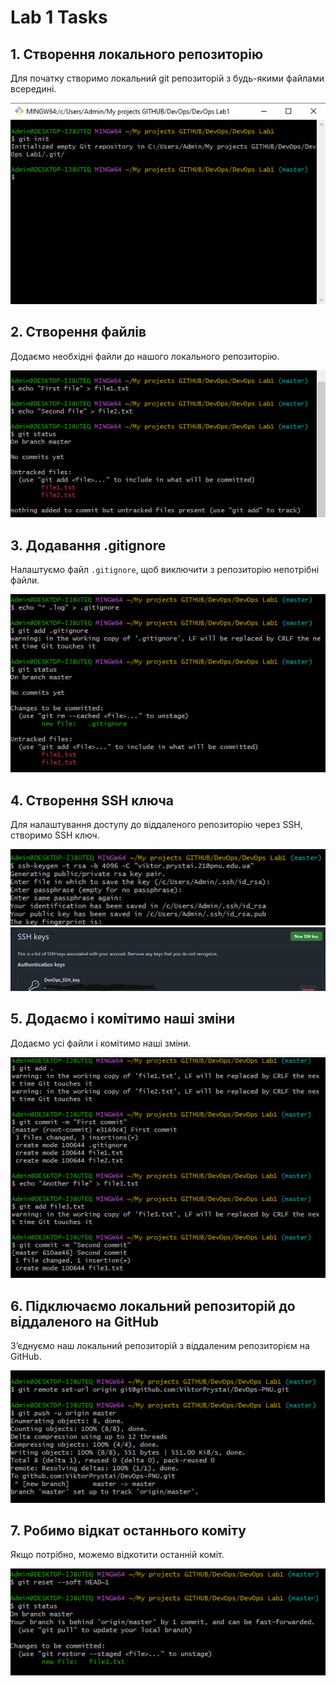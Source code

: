 # Lab 1 Tasks

## 1. Створення локального репозиторію

Для початку створимо локальний git репозиторій з будь-якими файлами всередині.

![CreateRepo](https://github.com/ViktorPrystai/DevOps-PNU/blob/master/Screenshots/createrepo.jpg)

## 2. Створення файлів

Додаємо необхідні файли до нашого локального репозиторію.

![CreateFiles](https://github.com/ViktorPrystai/DevOps-PNU/blob/master/Screenshots/createfiles.jpg)

## 3. Додавання .gitignore

Налаштуємо файл `.gitignore`, щоб виключити з репозиторію непотрібні файли.

![Add gitignore](https://github.com/ViktorPrystai/DevOps-PNU/blob/master/Screenshots/add%20gitignore.jpg)

## 4. Створення SSH ключа

Для налаштування доступу до віддаленого репозиторію через SSH, створимо SSH ключ.

![key](https://github.com/ViktorPrystai/DevOps-PNU/blob/master/Screenshots/SSHkey.jpg)  
![keygit](https://github.com/ViktorPrystai/DevOps-PNU/blob/master/Screenshots/Add%20into%20github.jpg)

## 5. Додаємо і комітимо наші зміни

Додаємо усі файли і комітимо наші зміни.

![con](https://github.com/ViktorPrystai/DevOps-PNU/blob/master/Screenshots/commit.jpg)

## 6. Підключаємо локальний репозиторій до віддаленого на GitHub

З’єднуємо наш локальний репозиторій з віддаленим репозиторієм на GitHub.

![push](https://github.com/ViktorPrystai/DevOps-PNU/blob/master/Screenshots/push.jpg)

## 7. Робимо відкат останнього коміту

Якщо потрібно, можемо відкотити останній коміт.

![reset](https://github.com/ViktorPrystai/DevOps-PNU/blob/master/Screenshots/reset%20last%20commit.jpg)

